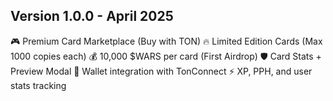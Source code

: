 ## Version 1.0.0 - April 2025

🎮 Premium Card Marketplace (Buy with TON)
🔥 Limited Edition Cards (Max 1000 copies each)
💰 10,000 $WARS per card (First Airdrop)
🛡️ Card Stats + Preview Modal
🧠 Wallet integration with TonConnect
⚡ XP, PPH, and user stats tracking
